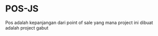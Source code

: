 # POS-JS
Pos adalah kepanjangan dari point of sale yang mana project ini dibuat adalah project gabut
